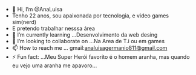 - 👋 Hi, I’m @AnaLuisa
- Tenho 22 anos, sou apaixonada por tecnologia, e video games sim(nerd)
- E pretendo trabalhar nesssa área 
- 🌱 I’m currently learning ...Desenvolvimento da web desing
- 💞️ I’m looking to collaborate on ...Na Area de T.i ou em games 
- 📫 How to reach me ... gmail:analuisagermanio811@gmail.com
- ⚡ Fun fact: ...Meu Super Herói favorito é o homem aranha, mas quando eu vejo uma aranha me apavoro...

<!---
kritistar/kritistar is a ✨ special ✨ repository because its `README.md` (this file) appears on your GitHub profile.
You can click the Preview link to take a look at your changes.
--->
